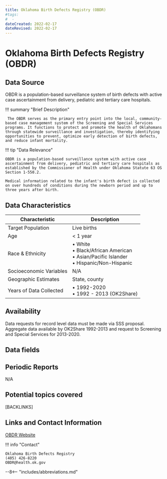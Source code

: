 ```yaml
---
title: Oklahoma Birth Defects Registry (OBDR)
#tags:
#  - 
dateCreated: 2022-02-17
dateRevised: 2022-02-17
---
```

# Oklahoma Birth Defects Registry (OBDR)

## Data Source
OBDR is a population-based surveillance system of birth defects with active case ascertainment from delivery, pediatric and tertiary care hospitals.

!!! summary "Brief Description"

     The OBDR serves as the primary entry point into the local, community-based case management system of the Screening and Special Services programs. It functions to protect and promote the health of Oklahomans through statewide surveillance and investigation, thereby identifying opportunities to prevent, optimize early detection of birth defects, and reduce infant mortality.
    
!!! tip "Data Relevance"

    OBDR is a population-based surveillance system with active case ascertainment from delivery, pediatric and tertiary care hospitals as established by the Commissioner of Health under Oklahoma Statute 63 OS Section 1-550.2. 
	
	Medical information related to the infant's birth defect is collected on over hundreds of conditions during the newborn period and up to three years after birth.

    
## Data Characteristics
| Characteristic          | Description                                                                                   |
| ----------------------- | --------------------------------------------------------------------------------------------- |
| Target Population       | Live births                                                                                   |
| Age                     | < 1 year                                                                                      |
| Race & Ethnicity        | • White<br/>• Black/African American<br/>• Asian/Pacific Islander<br/>• Hispanic/Non-Hispanic |
| Socioeconomic Variables | N/A                                                                                           |
| Geographic Estimates    | State, county                                                                                 |
| Years of Data Collected | • 1992-2020<br/>• 1992 - 2013 (OK2Share)                                                      | 

## Availability
Data requests for record level data must be made via SSS proposal. Aggregate data available by OK2Share 1992-2013 and  request to Screening and Special Services for 2013-2020.

## Data fields 
<!-- Need more info ---> 

## Periodic Reports
N/A

## Potential topics covered
[BACKLINKS]

## Links and Contact Information
[OBDR Website](https://oklahoma.gov/health/family-health/screening-and-special-services/oklahoma-birth-defects-registry.html)

!!! info "Contact"

    Oklahoma Birth Defects Registry
	(405) 426-8220
	OBDR@health.ok.gov
    

--8<-- "includes/abbreviations.md"